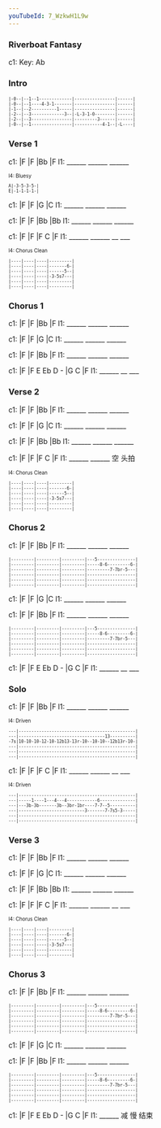 ```yaml
---
youTubeId: 7_WzkwH1L9w
---
```


### Riverboat Fantasy

c1: Key: Ab

### Intro

<span style="font-size:0.7em; scroll-snap-stop: always; scroll-snap-align: start;">

```
|-0--|--1--1-------------|----------------|------|
|-0--|--1----4-3-1-------|----------------|------|
|-1--|--2----------1-----|----------------|------|
|-2--|--3-------------3--|-L-3-1-0--------|------|
|-2--|--3----------------|---------3------|------|
|-0--|--1----------------|-----------4-1--|-L----|
```
</span>

### Verse 1

c1: |F     |F     |Bb    |F
l1:  ______ ______ ______

<span style="font-size:0.7em; scroll-snap-stop: always; scroll-snap-align: start;">

l4: Bluesy

```
A|-3-5-3-5-|
E|-1-1-1-1-|
```
</span>

c1: |F     |F     |G     |C
l1:  ______ ______ ______

c1: |F     |F     |Bb    |Bb
l1:  ______ ______ ______

c1: |F     |F     |F  C  |F
l1:  ______ ______ __ ___

<span style="font-size:0.7em; scroll-snap-stop: always; scroll-snap-align: start;">

l4: Chorus Clean

```
|----|----|----|---------|
|----|----|----|-------6-|
|----|----|----|------5--|
|----|----|----|-3-5s7---|
|----|----|----|---------|
|----|----|----|---------|
```
</span>

### Chorus 1

c1: |F     |F     |Bb    |F
l1:  ______ ______ ______

c1: |F     |F     |G     |C
l1:  ______ ______ ______

c1: |F     |F     |Bb    |F
l1:  ______ ______ ______

c1: |F     |F E Eb D - |G  C  |F
l1:  ______             __ ___

### Verse 2

c1: |F     |F     |Bb    |F
l1:  ______ ______ ______

c1: |F     |F     |G     |C
l1:  ______ ______ ______

c1: |F     |F     |Bb    |Bb
l1:  ______ ______ ______


c1: |F     |F     |F  C  |F
l1:  ______ ______ 空 头拍

<span style="font-size:0.7em; scroll-snap-stop: always; scroll-snap-align: start;">

l4: Chorus Clean

```
|----|----|----|---------|
|----|----|----|-------6-|
|----|----|----|------5--|
|----|----|----|-3-5s7---|
|----|----|----|---------|
|----|----|----|---------|
```
</span>

### Chorus 2

c1: |F     |F     |Bb    |F
l1:  ______ ______ ______

<span style="font-size:0.7em; scroll-snap-stop: always; scroll-snap-align: start;">

```
|---------|---------|---------|---5---------------|
|---------|---------|---------|-----8-6---------6-|
|---------|---------|---------|---------7-7br-5---|
|---------|---------|---------|-------------------|
|---------|---------|---------|-------------------|
|---------|---------|---------|-------------------|
```
</span>

c1: |F     |F     |G     |C
l1:  ______ ______ ______

c1: |F     |F     |Bb    |F
l1:  ______ ______ ______

<span style="font-size:0.7em; scroll-snap-stop: always; scroll-snap-align: start;">

```
|---------|---------|---------|---5---------------|
|---------|---------|---------|-----8-6---------6-|
|---------|---------|---------|---------7-7br-5---|
|---------|---------|---------|-------------------|
|---------|---------|---------|-------------------|
|---------|---------|---------|-------------------|
```
</span>

c1: |F     |F E Eb D - |G  C  |F
l1:  ______             __ ___

### Solo

c1: |F     |F     |Bb    |F
l1:  ______ ______ ______

<span style="font-size:0.7em; scroll-snap-stop: always; scroll-snap-align: start;">

l4: Driven

```
---|----------------------------------------------|
---|----------------------------------13----------|
-7s|10-10-10-12-10-12b13-13r-10--10-10--12b13r-10-|
---|----------------------------------------------|
---|----------------------------------------------|
---|----------------------------------------------|
```
</span>

c1: |F     |F     |F  C  |F
l1:  ______ ______ __ ___

<span style="font-size:0.7em; scroll-snap-stop: always; scroll-snap-align: start;">

l4: Driven

```
---|----------------------------------------------|
---|-----1----1---4---4------------6--------------|
---|---3b-3b-------3b--3br-1br----7-7--5----------|
---|--------------------------3-------7-7s5-3-----|
---|----------------------------------------------|
---|----------------------------------------------|
```
</span>

### Verse 3

c1: |F     |F     |Bb    |F
l1:  ______ ______ ______

c1: |F     |F     |G     |C
l1:  ______ ______ ______

c1: |F     |F     |Bb    |Bb
l1:  ______ ______ ______

c1: |F     |F     |F  C  |F
l1:  ______ ______ __ ___

<span style="font-size:0.7em;">

l4: Chorus Clean

```
|----|----|----|---------|
|----|----|----|-------6-|
|----|----|----|------5--|
|----|----|----|-3-5s7---|
|----|----|----|---------|
|----|----|----|---------|
```
</span>

### Chorus 3

c1: |F     |F     |Bb    |F
l1:  ______ ______ ______

<span style="font-size:0.7em; scroll-snap-stop: always; scroll-snap-align: start;">

```
|---------|---------|---------|---5---------------|
|---------|---------|---------|-----8-6---------6-|
|---------|---------|---------|---------7-7br-5---|
|---------|---------|---------|-------------------|
|---------|---------|---------|-------------------|
|---------|---------|---------|-------------------|
```
</span>

c1: |F     |F     |G     |C
l1:  ______ ______ ______

c1: |F     |F     |Bb    |F
l1:  ______ ______ ______

<span style="font-size:0.7em; scroll-snap-stop: always; scroll-snap-align: start;">

```
|---------|---------|---------|---5---------------|
|---------|---------|---------|-----8-6---------6-|
|---------|---------|---------|---------7-7br-5---|
|---------|---------|---------|-------------------|
|---------|---------|---------|-------------------|
|---------|---------|---------|-------------------|
```
</span>

c1: |F     |F E Eb D - |G  C  |F
l1:  ______             减 慢  结束

